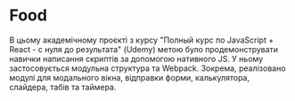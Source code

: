 # Food
В цьому академічному проєкті з курсу "Полный курс по JavaScript + React - с нуля до результата" (Udemy) метою було продемонструвати навички написання скриптів за допомогою нативного JS.
У ньому застосовується модульна структура та Webpack. Зокрема, реалізовано модулі для модального вікна, відправки форми, калькулятора, слайдера, табів та таймера. 
